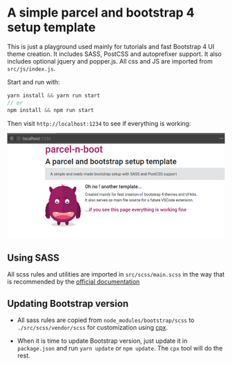 # A simple parcel and bootstrap 4 setup template

This is just a playground used mainly for tutorials and fast Bootstrap 4
UI theme creation. It includes SASS, PostCSS and autoprefixer support.
It also includes optional jquery and popper.js. All css and JS are imported
from `src/js/index.js`.

Start and run with:

```js
yarn install && yarn run start
// or
npm install && npm run start
```

Then visit `http://localhost:1234` to see if everything is working:

![](src/img/intro.png)

## Using SASS

All scss rules and utilities are imported in `src/scss/main.scss` in the way
that is recommended by the [official documentation](https://getbootstrap.com/docs/4.4/getting-started/theming)

## Updating Bootstrap version

- All sass rules are copied from `node_modules/bootstrap/scss`
  to `./src/scss/vendor/scss` for customization using [cpx](https://www.npmjs.com/package/cpx).

- When it is time to update Bootstrap version, just update it in `package.json`
  and run `yarn update` or `npm update`. The `cpx` tool will do the rest.
